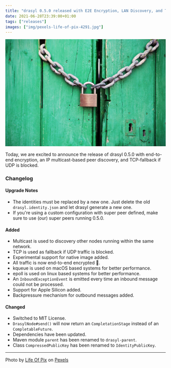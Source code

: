 ```yaml
---
title: "drasyl 0.5.0 released with E2E Encryption, LAN Discovery, and TCP Fallback"
date: 2021-06-28T23:39:00+01:00
tags: ["releases"]
images: ["img/pexels-life-of-pix-4291.jpg"]
---
```


![Brass Color Metal Padlock With Chain](/img/pexels-life-of-pix-4291.jpg)

Today, we are excited to announce the release of drasyl 0.5.0 with end-to-end encryption, an IP multicast-based peer discovery, and TCP-fallback if UDP is blocked.

<!--more-->

### Changelog

#### Upgrade Notes

- The identities must be replaced by a new one. Just delete the old `drasyl.identity.json` and let
  drasyl generate a new one.
- If you're using a custom configuration with super peer defined, make sure to use (our) super peers
  running 0.5.0.

#### Added

- Multicast is used to discovery other nodes running within the same network.
- TCP is used as fallback if UDP traffic is blocked.
- Experimental support for native image added.
- All traffic is now end-to-end encrypted 🎉.
- kqueue is used on macOS based systems for better performance.
- epoll is used on linux based systems for better performance.
- An `InboundExceptionEvent` is emitted every time an inbound message could not be processed.
- Support for Apple Silicon added.
- Backpressure mechanism for outbound messages added.

#### Changed

- Switched to MIT License.
- `DrasylNode#send()` will now return an `CompletationStage` instead of an `CompletableFuture`.
- Dependencies have been updated.
- Maven module `parent` has been renamed to `drasyl-parent`.
- Class `CompressedPublicKey` has been renamed to `IdentityPublicKey`.

---

Photo by [Life Of Pix](https://www.pexels.com/de-de/@life-of-pix/) on [Pexels](https://www.pexels.com/)